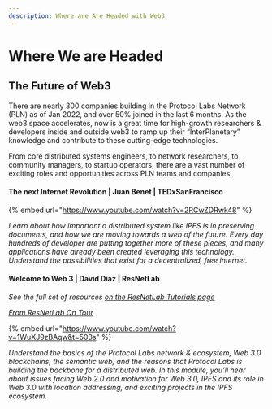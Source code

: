 ```yaml
---
description: Where are Are Headed with Web3
---
```


# Where We are Headed

## The Future of Web3

There are nearly 300 companies building in the Protocol Labs Network (PLN) as of Jan 2022, and over 50% joined in the last 6 months. As the web3 space accelerates, now is a great time for high-growth researchers & developers inside and outside web3 to ramp up their “InterPlanetary” knowledge and contribute to these cutting-edge technologies.

From core distributed systems engineers, to network researchers, to community managers, to startup operators, there are a vast number of exciting roles and opportunities across PLN teams and companies.

#### The next Internet Revolution | Juan Benet | TEDxSanFrancisco

{% embed url="https://www.youtube.com/watch?v=2RCwZDRwk48" %}

_Learn about how important a distributed system like IPFS is in preserving documents, and how we are moving towards a web of the future. Every day hundreds of developer are putting together more of these pieces, and many applications have already been created leveraging this technology. Understand the possibilities that exist for a decentralized, free internet._

#### Welcome to Web 3 | David Diaz | ResNetLab
_See the full set of resources [on the ResNetLab Tutorials page](https://research.protocol.ai/tutorials/resnetlab-on-tour)_

[_From ResNetLab On Tour_](https://research.protocol.ai/tutorials/resnetlab-on-tour/welcome-to-web-3/)

{% embed url="https://www.youtube.com/watch?v=1WuXJ9zBAqw&t=503s" %}

_Understand the basics of the Protocol Labs network & ecosystem, Web 3.0 blockchains, the semantic web, and the reasons that Protocol Labs is building the backbone for a distributed web. In this module, you’ll hear about issues facing Web 2.0 and motivation for Web 3.0, IPFS and its role in Web 3.0 with location addressing, and exciting projects in the IPFS ecosystem._

<!-- ## Optional Content -- this was moved to pre-reqs

#### Juan Benet Presents Building Web3 at Web3 Summit 2019

{% embed url="https://www.youtube.com/watch?v=pJOG5Ql7ZD0" %}

_In this video you can learn more about the ecosystem of gateways, pinning services, browsers solutions, messaging, client tools for IPFS, other IPFS projects, and more being build with the Protocol Labs architecture. In this talk, we look forward to the problems we will have to solve and how we can try to think ahead to truly make a better system._ -->
